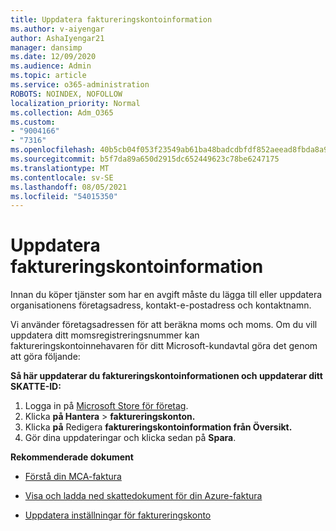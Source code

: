 ```yaml
---
title: Uppdatera faktureringskontoinformation
ms.author: v-aiyengar
author: AshaIyengar21
manager: dansimp
ms.date: 12/09/2020
ms.audience: Admin
ms.topic: article
ms.service: o365-administration
ROBOTS: NOINDEX, NOFOLLOW
localization_priority: Normal
ms.collection: Adm_O365
ms.custom:
- "9004166"
- "7316"
ms.openlocfilehash: 40b5cb04f053f23549ab61ba48badcdbfdf852aeead8fbda8a94e6e5184a3e73
ms.sourcegitcommit: b5f7da89a650d2915dc652449623c78be6247175
ms.translationtype: MT
ms.contentlocale: sv-SE
ms.lasthandoff: 08/05/2021
ms.locfileid: "54015350"
---
```

# <a name="how-to-update-billing-account-information"></a>Uppdatera faktureringskontoinformation

Innan du köper tjänster som har en avgift måste du lägga till eller uppdatera organisationens företagsadress, kontakt-e-postadress och kontaktnamn.

Vi använder företagsadressen för att beräkna moms och moms. Om du vill uppdatera ditt momsregistreringsnummer kan faktureringskontoinnehavaren för ditt Microsoft-kundavtal göra det genom att göra följande:

**Så här uppdaterar du faktureringskontoinformationen och uppdaterar ditt SKATTE-ID:**

1. Logga in på [Microsoft Store för företag](https://businessstore.microsoft.com/).
1. Klicka **på Hantera**  >  **faktureringskonton.**
1. Klicka **på** Redigera **faktureringskontoinformation från Översikt.**
1. Gör dina uppdateringar och klicka sedan på **Spara**. 

**Rekommenderade dokument**

- [Förstå din MCA-faktura](https://docs.microsoft.com/azure/cost-management-billing/understand/mca-understand-your-invoice)

- [Visa och ladda ned skattedokument för din Azure-faktura](https://docs.microsoft.com/azure/cost-management-billing/understand/mca-download-tax-document)

- [Uppdatera inställningar för faktureringskonto](https://docs.microsoft.com/microsoft-store/update-microsoft-store-for-business-account-settings)  
